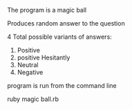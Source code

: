 The program is a magic ball

Produces random answer to the question

4 Total possible variants of answers:

1) Positive
2) positive Hesitantly
3) Neutral
4) Negative

program is run from the command line

ruby magic ball.rb
